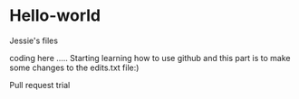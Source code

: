 # Hello-world
Jessie's files


coding here .....
Starting learning how to use github and this part is to make some changes to the edits.txt file:)

Pull request trial
